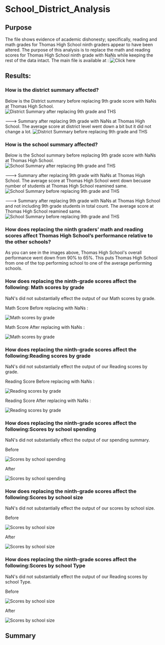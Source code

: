 # School_District_Analysis

## Purpose
The file shows evidence of academic dishonesty; specifically, reading and math grades for Thomas High School ninth graders appear to have been altered. The purpose of this analysis is to replace the math and reading scores for Thomas High School ninth grade with NaNs while keeping the rest of the data intact. 
The main file is available at : ![Click here](https://github.com/dhaval-28/School_District_Analysis/blob/main/PyCitySchools_Challenge.ipynb)


## Results:

### How is the district summary affected?
Below is the District summary before replacing 9th grade score with NaNs at Thomas High School. 
![District Summary after replacing 9th grade and THS](https://github.com/dhaval-28/School_District_Analysis/blob/main/Images/District_Summary_BeforeReplacement.png)

---> Summary after replacing 9th grade with NaNs at Thomas High School.  The average score at district level went down a bit but it did not change a lot. 
![District Summary before replacing 9th grade and THS](https://github.com/dhaval-28/School_District_Analysis/blob/main/Images/District_Summary_AfterReplacement.png)

### How is the school summary affected?
Below is the School summary before replacing 9th grade score with NaNs at Thomas High School. 
![School Summary after replacing 9th grade and THS](https://github.com/dhaval-28/School_District_Analysis/blob/main/Images/School_Summary_BeforeReplacement.png)

---> Summary after replacing 9th grade with NaNs at Thomas High School.  The average score at Thomas High School went down becuase number of students at Thomas High School reamined same. 
![School Summary before replacing 9th grade and THS](https://github.com/dhaval-28/School_District_Analysis/blob/main/Images/School_Summary_AfterReplacement.png)

---> Summary after replacing 9th grade with NaNs at Thomas High School and not including 9th grade students in total count.  The average score at Thomas High School reamined same. 
![School Summary before replacing 9th grade and THS](http://localhost:8888/view/Class/Module4%20Pandas/School_District_Analysis/Images/School_Summary_AfterReplacement2.png)

### How does replacing the ninth graders’ math and reading scores affect Thomas High School’s performance relative to the other schools?
As you can see in the images above, Thomas High School's overall performance went down from 90% to 65%. This puts Thomas High School from one of the top performing school to one of the average performing schools. 

### How does replacing the ninth-grade scores affect the following: Math scores by grade
NaN's did not substantially effect the output of our Math scores by grade.

Math Score Before replacing with NaNs :

![Math scores by grade](https://github.com/dhaval-28/School_District_Analysis/blob/main/Images/MathScore-at%20gradelevel-Before.png)

Math Score After replacing with NaNs :

![Math scores by grade](https://github.com/dhaval-28/School_District_Analysis/blob/main/Images/MathScore-at%20gradelevel-after.png)

### How does replacing the ninth-grade scores affect the following:Reading scores by grade
NaN's did not substantially effect the output of our Reading scores by grade.

Reading Score Before replacing with NaNs :

![Reading scores by grade](https://github.com/dhaval-28/School_District_Analysis/blob/main/Images/ReadingScore-at%20gradelevel-before.png)

Reading Score After replacing with NaNs :

![Reading scores by grade](https://github.com/dhaval-28/School_District_Analysis/blob/main/Images/ReadingScore-at%20gradelevel-after.png)

### How does replacing the ninth-grade scores affect the following:Scores by school spending
NaN's did not substantially effect the output of our spending summary.

Before
 
![Scores by school spending](https://github.com/dhaval-28/School_District_Analysis/blob/main/Images/Spending-Before.png)

After

![Scores by school spending](https://github.com/dhaval-28/School_District_Analysis/blob/main/Images/Spending-After.png)

### How does replacing the ninth-grade scores affect the following:Scores by school size
NaN's did not substantially effect the output of our scores by school size.

Before

![Scores by school size](https://github.com/dhaval-28/School_District_Analysis/blob/main/Images/SchoolSize-Before.png)

After

![Scores by school size](https://github.com/dhaval-28/School_District_Analysis/blob/main/Images/SchoolSize-After.png)

### How does replacing the ninth-grade scores affect the following:Scores by school Type
NaN's did not substantially effect the output of our Reading scores by school Type.

 Before
 
![Scores by school size](https://github.com/dhaval-28/School_District_Analysis/blob/main/Images/SchoolType-Before.png)

After

![Scores by school size](https://github.com/dhaval-28/School_District_Analysis/blob/main/Images/SchoolType-After.png)


## Summary
